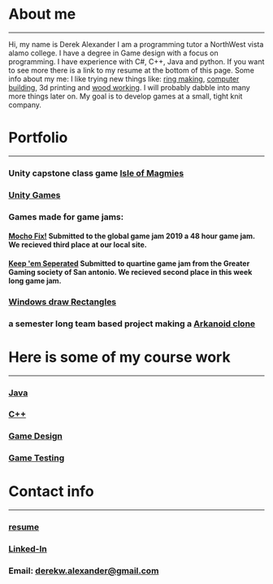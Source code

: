 # About me
---
Hi, my name is Derek Alexander I am a programming tutor a NorthWest vista alamo college. I have a degree in Game design with a focus on programming. I have experience with C#, C++, Java and python. If you want to see more there is a link to my resume at the bottom of this page. 
Some info about my me: I like trying new things like: [ring making](https://github.com/DerekAlexander/DerekAlexander.github.io/blob/master/RingMaking.md), [computer building](https://github.com/DerekAlexander/DerekAlexander.github.io/blob/master/computerBuilding.md), 3d printing and [wood working](https://github.com/DerekAlexander/DerekAlexander.github.io/blob/master/woodWorking.md). I will probably dabble into many more things later on. My goal is to develop games at a small, tight knit company.

# Portfolio
---
### Unity capstone class game [Isle of Magmies](https://github.com/DerekAlexander/Unity-Games/blob/master/GameSim2019/gamesim.md)
### [Unity Games](https://github.com/DerekAlexander/Unity-Games)

### Games made for game jams:

#### [Mocho Fix!](https://globalgamejam.org/2020/games/mocho-fix-9) Submitted to the global game jam 2019 a 48 hour game jam. We recieved third place at our local site. 

#### [Keep 'em Seperated](https://dereka.itch.io/keep-em-separated) Submitted to quartine game jam from the Greater Gaming society of San antonio. We recieved second place in this week long game jam.

### [Windows draw Rectangles](https://github.com/DerekAlexander/C-PlusPlus/tree/master/Rectangles)
  
###  a semester long team based project making a [Arkanoid clone](https://github.com/DerekAlexander/C-PlusPlus/blob/master/BreakOut.cpp)

  
# Here is some of my course work
---

### [Java](https://github.com/DerekAlexander/Java)
  
### [C++](https://github.com/DerekAlexander/C-PlusPlus)
  
### [Game Design](https://github.com/DerekAlexander/Game-design-classes)
  
### [Game Testing](https://github.com/DerekAlexander/GameTesting-2338)
  
# Contact info
---
### [resume](DAlexanderResume.pdf)
### [Linked-In](https://www.linkedin.com/in/derek-alexander-475856181/)
### Email: derekw.alexander@gmail.com
